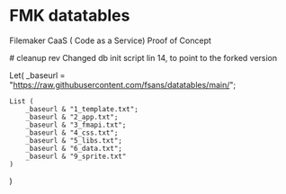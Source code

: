 # FMK datatables 
Filemaker CaaS ( Code as a Service) Proof of Concept 


# cleanup rev
Changed db init script lin 14, to point to the forked version

Let(
	_baseurl = "https://raw.githubusercontent.com/fsans/datatables/main/";

	List (
		_baseurl & "1_template.txt";
		_baseurl & "2_app.txt";
		_baseurl & "3_fmapi.txt";
		_baseurl & "4_css.txt";
		_baseurl & "5_libs.txt";
		_baseurl & "6_data.txt";
		_baseurl & "9_sprite.txt"
	)
)
